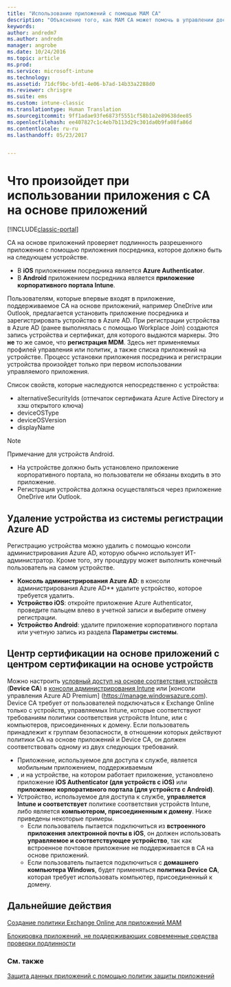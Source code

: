 ```yaml
---
title: "Использование приложений с помощью MAM CA"
description: "Объяснение того, как MAM CA может помочь в управлении доступом приложений к службам Office 365."
keywords: 
author: andredm7
ms.author: andredm
manager: angrobe
ms.date: 10/24/2016
ms.topic: article
ms.prod: 
ms.service: microsoft-intune
ms.technology: 
ms.assetid: 71dcf9bc-bfd1-4e06-b7ad-14b33a2288d0
ms.reviewer: chrisgre
ms.suite: ems
ms.custom: intune-classic
ms.translationtype: Human Translation
ms.sourcegitcommit: 9ff1adae93fe6873f5551cf58b1a2e89638dee85
ms.openlocfilehash: ee407827c1c4eb7b113d29c301da0b9fa08fa86d
ms.contentlocale: ru-ru
ms.lasthandoff: 05/23/2017


---
```

# <a name="what-to-expect-when-using-an-app-with-app-based-ca"></a>Что произойдет при использовании приложения с CA на основе приложений

[!INCLUDE[classic-portal](../includes/classic-portal.md)]

CA на основе приложений проверяет подлинность разрешенного приложения с помощью приложения посредника, которое должно быть на следующем устройстве.
*  В **iOS** приложением посредника является **Azure Authenticator**.
* В **Android** приложением посредника является **приложение корпоративного портала Intune**. 

Пользователям, которые впервые входят в приложение, поддерживаемое CA на основе приложений, например OneDrive или Outlook, предлагается установить приложение посредника и зарегистрировать устройство в Azure AD. При регистрации устройства в Azure AD (ранее выполнялась с помощью Workplace Join) создаются запись устройства и сертификат, для которого выдаются маркеры.  Это **не** то же самое, что **регистрация MDM**. Здесь нет применяемых профилей управления или политик, а также списка приложений на устройстве.  Процесс установки приложения посредника и регистрации устройства произойдет только при первом использовании управляемого приложения.

Список свойств, которые наследуются непосредственно с устройства:

* alternativeSecurityIds (отпечаток сертификата Azure Active Directory и хэш открытого ключа)
* deviceOSType
* deviceOSVersion
* displayName

> [!NOTE]
> Примечание для устройств Android.
  * На устройстве должно быть установлено приложение корпоративного портала, но пользователи не обязаны входить в это приложение.
  * Регистрация устройства должна осуществляться через приложение OneDrive или Outlook.

## <a name="to-remove-a-device-from-azure-ad-registration"></a>Удаление устройства из системы регистрации Azure AD
Регистрацию устройства можно удалить с помощью консоли администрирования Azure AD, которую обычно использует ИТ-администратор.  Кроме того, эту процедуру может выполнить конечный пользователь на самом устройстве.

* **Консоль администрирования Azure AD**: в консоли администрирования Azure AD** удалите устройство, которое требуется удалить.
* **Устройство iOS**: откройте приложение Azure Authenticator, проведите пальцем влево в учетной записи и выберите отмену регистрации.  
* **Устройство Android**: удалите приложение корпоративного портала или учетную запись из раздела **Параметры системы**.

## <a name="app-based-ca-with-device-based-ca"></a>Центр сертификации на основе приложений с центром сертификации на основе устройств  

Можно настроить [условный доступ на основе соответствия устройств](restrict-access-to-email-and-o365-services-with-microsoft-intune.md) (**Device CA**) в [консоли администрирования Intune](https://manage.microsoft.com) или [консоли управления Azure AD Premium] (https://manage.windowsazure.com). Device CA требует от пользователей подключаться к Exchange Online только с устройств, управляемых Intune, которые соответствуют требованиям политики соответствия устройств Intune, или с компьютеров, присоединенных к домену.  Если пользователь принадлежит к группам безопасности, в отношении которых действуют политики CA на основе приложений и Device CA, он должен соответствовать одному из двух следующих требований.
* Приложение, используемое для доступа к службе, является мобильным приложением, поддерживаемым 
* , и на устройстве, на котором работает приложение, установлено приложение **iOS Authenticator (для устройств с iOS)** или **приложение корпоративного портала (для устройств с Android)**.
* Устройство, используемое для доступа к службе, **управляется Intune и соответствует** политике соответствия устройств Intune, либо является **компьютером, присоединенным к домену**.  Ниже приведены некоторые примеры.
  * Если пользователь пытается подключиться из **встроенного приложения электронной почты в iOS**, он должен использовать **управляемое и соответствующее устройство**, так как встроенное почтовое приложение не поддерживается в CA на основе приложений.
  * Если пользователь пытается подключиться с **домашнего компьютера Windows**, будет применяться **политика Device CA**, которая требует использовать компьютер, присоединенный к домену.

## <a name="next-steps"></a>Дальнейшие действия
[Создание политики Exchange Online для приложений MAM](mam-ca-for-exchange-online.md)

[Блокировка приложений, не поддерживающих современные средства проверки подлинности](block-apps-with-no-modern-authentication.md)

### <a name="see-also"></a>См. также

[Защита данных приложений с помощью политик защиты приложений](protect-app-data-using-mobile-app-management-policies-with-microsoft-intune.md)

